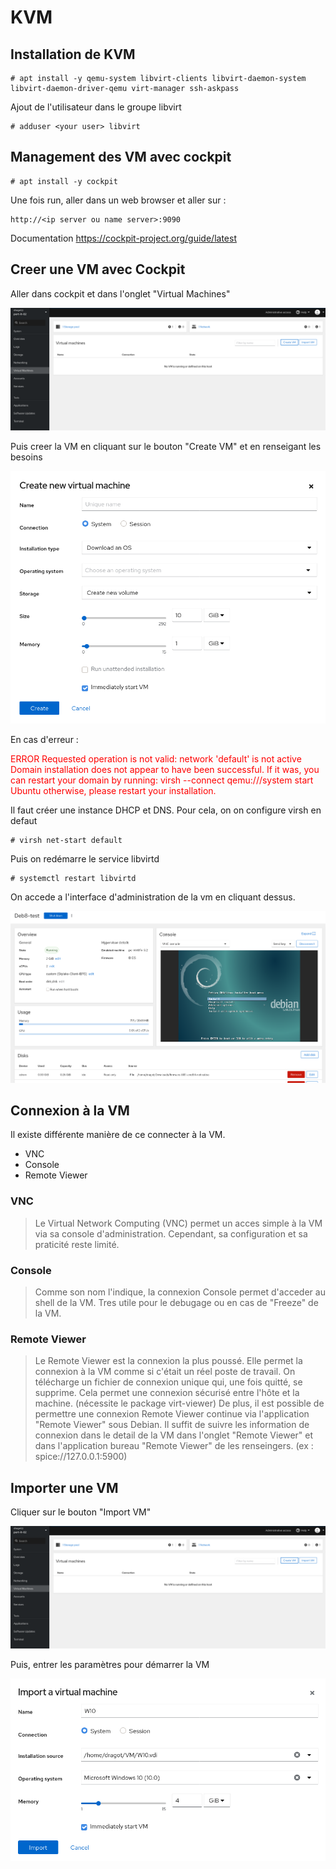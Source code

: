 # KVM

## Installation de KVM

```shell
# apt install -y qemu-system libvirt-clients libvirt-daemon-system libvirt-daemon-driver-qemu virt-manager ssh-askpass
```

Ajout de l'utilisateur dans le groupe libvirt

```shell
# adduser <your user> libvirt
```

## Management des VM avec cockpit

```shell
# apt install -y cockpit
```

Une fois run, aller dans un web browser et aller sur :

```shell
http://<ip server ou name server>:9090
```


Documentation
https://cockpit-project.org/guide/latest

## Creer une VM avec Cockpit

Aller dans cockpit et dans l'onglet "Virtual Machines"

![alt text](./img/home_cockpit.png "home cockpit")

Puis creer la VM en cliquant sur le bouton "Create VM" et en renseigant les besoins

![alt text](./img/new_vm.png "new vm")

En cas d'erreur :

<span style="color:red">
ERROR Requested operation is not valid: network 'default' is not active Domain installation does not appear to have been successful. If it was, you can restart your domain by running: virsh --connect qemu:///system start Ubuntu otherwise, please restart your installation.
</span>


Il faut créer une instance DHCP et DNS. Pour cela, on on configure virsh en defaut

```shell
# virsh net-start default 
```

Puis on redémarre le service libvirtd

```shell
# systemctl restart libvirtd
```

On accede a l'interface d'administration de la vm en cliquant dessus.

![alt text](./img/admin_vm.png "admin vm")

## Connexion à la VM

Il existe différente manière de ce connecter à la VM.

* VNC
* Console
* Remote Viewer

### VNC
>Le Virtual Network Computing (VNC) permet un acces simple à la VM via sa console d'administration. Cependant, sa configuration et sa praticité reste limité.

### Console
>Comme son nom l'indique, la connexion Console permet d'acceder au shell de la VM. Tres utile pour le debugage ou en cas de "Freeze" de la VM.

### Remote Viewer
>Le Remote Viewer est la connexion la plus poussé. Elle permet la connexion à la VM comme si c'était un réel poste de travail. On télécharge un fichier de connexion unique qui, une fois quitté, se supprime. Cela permet une connexion sécurisé entre l'hôte et la machine. (nécessite le package virt-viewer)
>De plus, il est possible de permettre une connexion Remote Viewer continue via l'application "Remote Viewer" sous Debian. Il suffit de suivre les information de connexion dans le detail de la VM dans l'onglet "Remote Viewer" et dans l'application bureau "Remote Viewer" de les renseingers. (ex : spice://127.0.0.1:5900)

## Importer une VM

Cliquer sur le bouton "Import VM"

![alt text](./img/home_cockpit.png "home cockpit")

Puis, entrer les paramètres pour démarrer la VM

![alt text](./img/import_vm.png "import vm")

